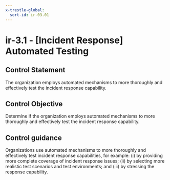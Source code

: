 ```yaml
---
x-trestle-global:
  sort-id: ir-03.01
---
```


# ir-3.1 - \[Incident Response\] Automated Testing

## Control Statement

The organization employs automated mechanisms to more thoroughly and effectively test the incident response capability.

## Control Objective

Determine if the organization employs automated mechanisms to more thoroughly and effectively test the incident response capability.

## Control guidance

Organizations use automated mechanisms to more thoroughly and effectively test incident response capabilities, for example: (i) by providing more complete coverage of incident response issues; (ii) by selecting more realistic test scenarios and test environments; and (iii) by stressing the response capability.
